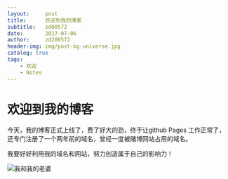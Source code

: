 ```yaml
---
layout:     post
title:      欢迎到我的博客
subtitle:   zd00572
date:       2017-07-06
author:     zd200572
header-img: img/post-bg-universe.jpg
catalog: true
tags:
    - 欢迎
    - Notes
---
```


# 欢迎到我的博客

今天，我的博客正式上线了，费了好大的劲，终于让github Pages 工作正常了，还专门注册了一个两年前的域名，曾经一度被赌博网站占用的域名。

我要好好利用我的域名和网站，努力创造属于自己的影响力！


![我和我的老婆](http://osnq2ssd7.bkt.clouddn.com/IMG_20170131_151025.jpg)
